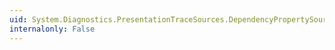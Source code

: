 ```yaml
---
uid: System.Diagnostics.PresentationTraceSources.DependencyPropertySource
internalonly: False
---
```

